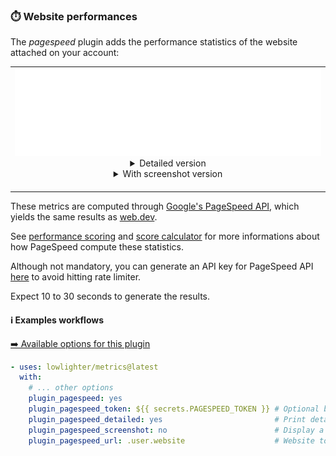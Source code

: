
### ⏱️ Website performances

The *pagespeed* plugin adds the performance statistics of the website attached on your account:

<table>
  <td align="center">
    <img src="https://github.com/lowlighter/lowlighter/blob/master/metrics.plugin.pagespeed.svg">
    <details><summary>Detailed version</summary>
      <img src="https://github.com/lowlighter/lowlighter/blob/master/metrics.plugin.pagespeed.detailed.svg">
    </details>
    <details><summary>With screenshot version</summary>
      <img src="https://github.com/lowlighter/lowlighter/blob/master/metrics.plugin.pagespeed.screenshot.svg">
    </details>
    <img width="900" height="1" alt="">
  </td>
</table>

These metrics are computed through [Google's PageSpeed API](https://developers.google.com/speed/docs/insights/v5/get-started), which yields the same results as [web.dev](https://web.dev).

See [performance scoring](https://web.dev/performance-scoring/) and [score calculator](https://googlechrome.github.io/lighthouse/scorecalc/) for more informations about how PageSpeed compute these statistics.

Although not mandatory, you can generate an API key for PageSpeed API [here](https://developers.google.com/speed/docs/insights/v5/get-started) to avoid hitting rate limiter.

Expect 10 to 30 seconds to generate the results.

#### ℹ️ Examples workflows

[➡️ Available options for this plugin](metadata.yml)

```yaml
- uses: lowlighter/metrics@latest
  with:
    # ... other options
    plugin_pagespeed: yes
    plugin_pagespeed_token: ${{ secrets.PAGESPEED_TOKEN }} # Optional but recommended
    plugin_pagespeed_detailed: yes                         # Print detailed audit metrics
    plugin_pagespeed_screenshot: no                        # Display a screenshot of your website
    plugin_pagespeed_url: .user.website                    # Website to audit (defaults to your GitHub linked website)
```

